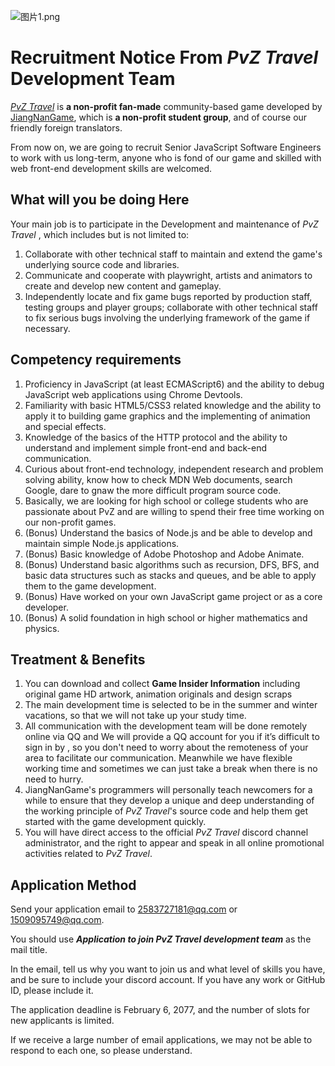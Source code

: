 
![图片1.png](https://p3-juejin.byteimg.com/tos-cn-i-k3u1fbpfcp/fdefc0b9b09f4c868710cde51bd110dd~tplv-k3u1fbpfcp-watermark.image?)

# Recruitment Notice From *PvZ Travel* Development Team

[*PvZ Travel*](http://pvz.jiangnangame.com) is **a non-profit fan-made** community-based game developed by [JiangNanGame](http://www.jiangnangame.com), which is **a non-profit student group**, and of course our friendly foreign translators.

From now on, we are going to recruit Senior JavaScript Software Engineers to work with us long-term, anyone who is fond of our game and skilled with web front-end development skills are welcomed.

## What will you be doing Here

Your main job is to participate in the Development and maintenance of *PvZ Travel* , which includes but is not limited to:

1.  Collaborate with other technical staff to maintain and extend the game's underlying source code and libraries.
2.  Communicate and cooperate with playwright, artists and animators to create and develop new content and gameplay.
3.  Independently locate and fix game bugs reported by production staff, testing groups and player groups; collaborate with other technical staff to fix serious bugs involving the underlying framework of the game if necessary.

## Competency requirements

1.  Proficiency in JavaScript (at least ECMAScript6) and the ability to debug JavaScript web applications using Chrome Devtools.
2.  Familiarity with basic HTML5/CSS3 related knowledge and the ability to apply it to building game graphics and the implementing of animation and special effects. 
3.  Knowledge of the basics of the HTTP protocol and the ability to understand and implement simple front-end and back-end communication.
4.  Curious about front-end technology, independent research and problem solving ability, know how to check MDN Web documents, search Google, dare to gnaw the more difficult program source code.
5.  Basically, we are looking for high school or college students who are passionate about PvZ and are willing to spend their free time working on our non-profit games.
6. (Bonus) Understand the basics of Node.js and be able to develop and maintain simple Node.js applications.
7. (Bonus) Basic knowledge of Adobe Photoshop and Adobe Animate.
8. (Bonus) Understand basic algorithms such as recursion, DFS, BFS, and basic data structures such as stacks and queues, and be able to apply them to the game development.
9. (Bonus) Have worked on your own JavaScript game project or as a core developer.
10. (Bonus) A solid foundation in high school or higher mathematics and physics.

## Treatment & Benefits

1. You can download and collect **Game Insider Information** including original game HD artwork, animation originals and design scraps
2. The main development time is selected to be in the summer and winter vacations, so that we will not take up your study time. 
3. All communication with the development team will be done remotely online via QQ and We will provide a QQ account for you if it’s difficult to sign in by , so you don't need to worry about the remoteness of your area to facilitate our communication. Meanwhile we have flexible working time and sometimes we can just take a break when there is no need to hurry.
3. JiangNanGame's programmers will personally teach newcomers  for a while to ensure that they develop a unique and deep understanding of the working principle of *PvZ Travel*'s source code and help them get started with the game development quickly.
4. You will have direct access to the official *PvZ Travel* discord channel administrator, and the right to appear and speak in all online promotional activities related to *PvZ Travel*.

## Application Method

Send your application email to 2583727181@qq.com or 1509095749@qq.com.

You should use ***Application to join PvZ Travel development team*** as the mail title.

In the email, tell us why you want to join us and what level of skills you have, and be sure to include your discord account. If you have any work or GitHub ID, please include it. 

The application deadline is February 6, 2077, and the number of slots for new applicants is limited.

If we receive a large number of email applications, we may not be able to respond to each one, so please understand.
